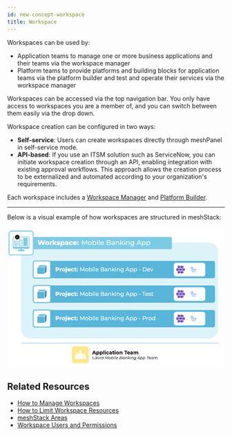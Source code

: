 ```yaml
---
id: new-concept-workspace
title: Workspace
---
```


Workspaces can be used by:

- Application teams to manage one or more business applications and their teams via the workspace manager
- Platform teams to provide platforms and building blocks for application teams via the platform builder and test and operate their services via the workspace manager

Workspaces can be accessed via the top navigation bar. You only have access to workspaces you are a member of, and you can switch between them easily via the drop down.

Workspace creation can be configured in two ways:

- **Self-service**: Users can create workspaces directly through meshPanel in self-service mode.
- **API-based**: If you use an ITSM solution such as ServiceNow, you can initiate workspace creation through an API, enabling integration with existing approval workflows. This approach allows the creation process to be externalized and automated according to your organization's requirements.

Each workspace includes a [Workspace Manager](./new-concept-meshstackareas.md#workspace-manager) and [Platform Builder](./new-concept-meshstackareas.md#platform-builder).

---
Below is a visual example of how workspaces are structured in meshStack:

![Workspace concept diagram](./assets/new_concept/concept_workspace.png)

## Related Resources

- [How to Manage Workspaces](./new-guide-how-to-manage-a-workspace.md)
- [How to Limit Workspace Resources](./new-guide-how-to-limit-workspace-resources.md)
- [meshStack Areas](./new-concept-meshstackareas.md)
- [Workspace Users and Permissions](./new-concept-users-and-groups.md#workspace-users-and-permissions)
